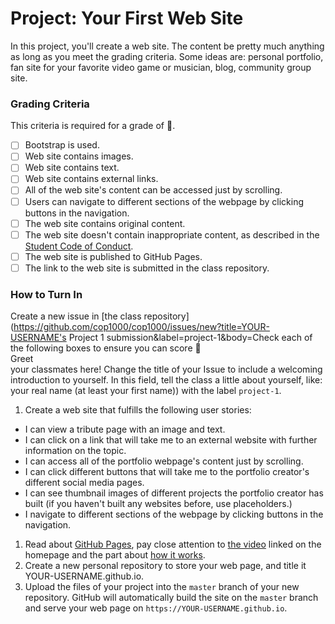 # Project: Your First Web Site

In this project, you'll create a web site. The content be pretty much anything as long as you meet the grading criteria. Some ideas are: personal portfolio, fan site for your favorite video game or musician, blog, community group site.

### Grading Criteria

This criteria is required for a grade of :100:.

- [ ] Bootstrap is used.
- [ ] Web site contains images.
- [ ] Web site contains text.
- [ ] Web site contains external links.
- [ ] All of the web site's content can be accessed just by scrolling.
- [ ] Users can navigate to different sections of the webpage by clicking buttons in the navigation.
- [ ] The web site contains original content.
- [ ] The web site doesn't contain inappropriate content, as described in the [Student Code of Conduct](http://catalog.valenciacollege.edu/academicpoliciesprocedures/studentcodeofconduct/).
- [ ] The web site is published to GitHub Pages.
- [ ] The link to the web site is submitted in the class repository.

### How to Turn In

Create a new issue in [the class repository](https://github.com/cop1000/cop1000/issues/new?title=YOUR-USERNAME's Project 1 submission&label=project-1&body=Check each of the following boxes to ensure you can score :100: <br>Greet <br /> your classmates here! Change the title of your Issue to include a welcoming introduction to yourself. In this field, tell the class a little about yourself, like: your real name (at least your first name)) with the label `project-1`. 



1. Create a web site that fulfills the following user stories:
  - I can view a tribute page with an image and text.
  - I can click on a link that will take me to an external website with further information on the topic.
  - I can access all of the portfolio webpage's content just by scrolling.
  - I can click different buttons that will take me to the portfolio creator's different social media pages.
  - I can see thumbnail images of different projects the portfolio creator has built (if you haven't built any websites before, use placeholders.)
  - I navigate to different sections of the webpage by clicking buttons in the navigation.
1. Read about [GitHub Pages](https://pages.github.com), pay close attention to [the video](https://www.youtube.com/watch?time_continue=1&v=2MsN8gpT6jY) linked on the homepage and the part about [how it works](https://youtu.be/2MsN8gpT6jY?t=58s).
1. Create a new personal repository to store your web page, and title it YOUR-USERNAME.github.io.
1. Upload the files of your project into the `master` branch of your new repository. GitHub will automatically build the site on the `master` branch and serve your web page on `https://YOUR-USERNAME.github.io`.
